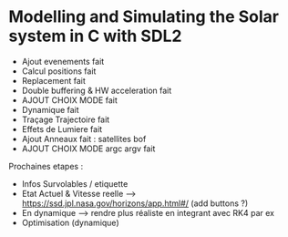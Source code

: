 # Modelling and Simulating the Solar system in C with SDL2

+ Ajout evenements fait
+ Calcul positions fait
+ Replacement fait
+ Double buffering & HW acceleration fait
+ AJOUT CHOIX MODE fait
+ Dynamique fait
+ Traçage Trajectoire fait
+ Effets de Lumiere fait
+ Ajout Anneaux fait : satellites bof
+ AJOUT CHOIX MODE argc argv fait

 Prochaines etapes :
+ Infos Survolables / etiquette
+ Etat Actuel & Vitesse reelle --> https://ssd.jpl.nasa.gov/horizons/app.html#/ (add buttons ?)
+ En dynamique --> rendre plus réaliste en integrant avec RK4 par ex
+ Optimisation (dynamique)
